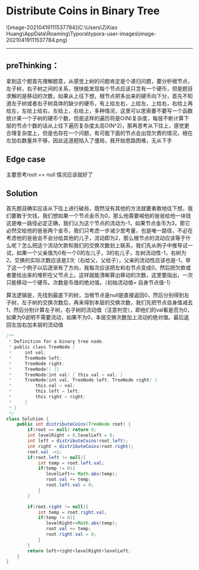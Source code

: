 # Distribute Coins in Binary Tree

![image-20210419111537784](C:\Users\ZiXiao Huang\AppData\Roaming\Typora\typora-user-images\image-20210419111537784.png)

---

## preThinking：

拿到这个题首先理解题意，从感觉上树的问题肯定是个递归问题，要分析根节点，左子树，右子树之间的关系，很快能发现每个节点应该只含有一个硬币，但是题目求解的是移动的次数，如果从上往下想，根节点把多出来的硬币向下分，首先不知道左子树或者右子树具体的缺少的硬币，有上给左右，上给左，上给右，右给上再给左，左给上给右，左给上，右给上，多种情况，这里可以思索要不要写一个函数统计某一个子树的硬币个数，但是这样的遍历将是O(N)复杂度，每层不断计算下层的节点个数的话从上往下遍历复杂度太高O(N^2)，那再思考从下往上，感觉更合理复杂度上，但是也存在一个问题，有可能下面的节点会出现欠费的情况，根在左加右数量并不够，因此这道题陷入了僵局，我开始思路困难，无从下手

## Edge case

主要思考root == null 情况应该就好了

## Solution

首先题目确实应该从下往上进行破局，既然没有其他的方法就要勇敢地往下想，我们要敢于欠钱，我们想如果一个节点金币为0，那么他需要喊他的爸爸给他一块钱这是唯一路径必定正确，我们认为这个节点的流动为-1，如果节点金币为3，那它必然交给他的爸爸两个金币，我们只考虑一步减少思考量，也是唯一路径，不必在考虑他的爸爸会不会分给其他的儿子，流动即为2，那么根节点的流动应该等于什么呢？怎么把这个流动欠款和我们的交换次数划上联系，我们先从例子中推导试一试，如果一个父亲值为0有一个0的左儿子，3的右儿子，左树流动性-1，右树为2，交换的实际次数应该是2次（右给父，父给子），父亲的流动性应该也是-1，举了这一个例子以后逐渐有了方向，我每次应该把左和右节点变成0，然后把欠款或者要给出来的堆积在父节点上。这样就能清晰算出移动的次数，这里要指出，一次只能移动一个硬币。次数是币值的绝对值。（初始流动值= 自身节点值-1）

算法逻辑是，先找到最底下的树，当根节点是null是直接返回0，然后分别得到左子树，左子树的交换次数后，再来得到本层的交换次数，我们先把节点自身值减去1，然后分别计算左子树，右子树的流动值（注意判空），即他们的val看是否为0，如果为0说明不需要流动，如果不为0，本层交换次数加上流动的绝对值。最后返回左加右加本层的流动值

~~~java
/**
 * Definition for a binary tree node.
 * public class TreeNode {
 *     int val;
 *     TreeNode left;
 *     TreeNode right;
 *     TreeNode() {}
 *     TreeNode(int val) { this.val = val; }
 *     TreeNode(int val, TreeNode left, TreeNode right) {
 *         this.val = val;
 *         this.left = left;
 *         this.right = right;
 *     }
 * }
 */
class Solution {
    public int distributeCoins(TreeNode root) {
        if(root == null) return 0;
        int levelRight = 0,levelLeft = 0;
        int left = distributeCoins(root.left);
        int right = distributeCoins(root.right);
        root.val -=1;
        if(root.left != null){
            int temp = root.left.val;
            if(temp != 0){
               levelLeft+= Math.abs(temp);
               root.val += temp;
               root.left.val = 0;
            }
        }

        if(root.right != null){
            int temp = root.right.val;
            if(temp != 0){
               levelRight+=Math.abs(temp);
               root.val += temp;
               root.right.val = 0;
            }
        }
        return left+right+levelRight+levelLeft;        
    }
}
~~~



